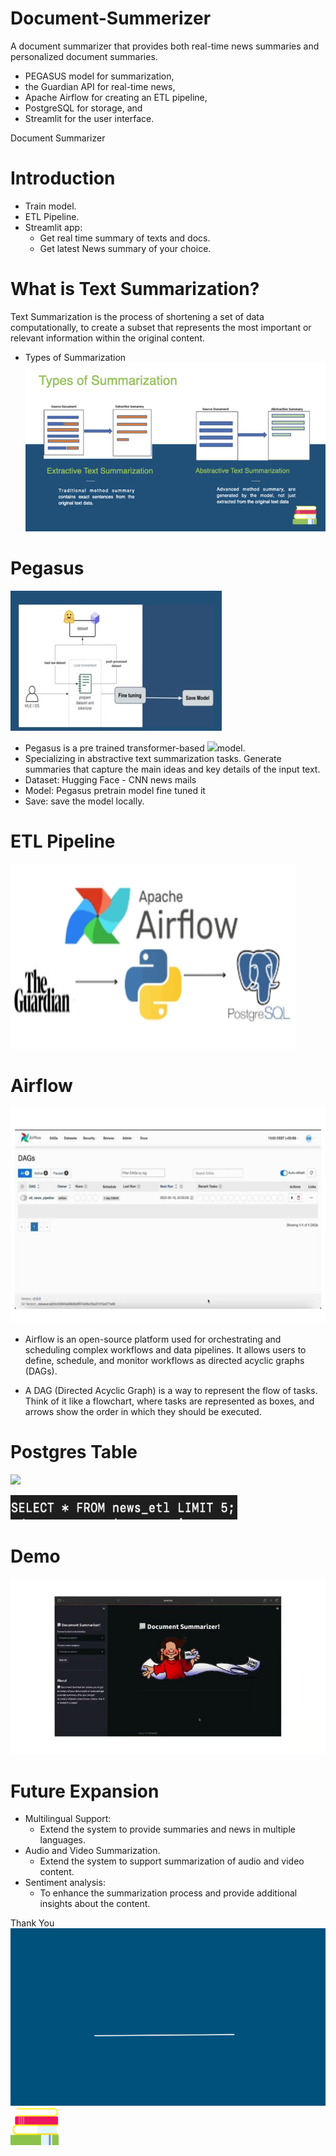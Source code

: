 # Document-Summerizer

A document summarizer that provides both real-time news summaries and personalized document summaries. 
- PEGASUS model for summarization,
- the Guardian API for real-time news,
- Apache Airflow for creating an ETL pipeline,
- PostgreSQL for storage, and
- Streamlit for the user interface.


Document Summarizer

# Introduction

- Train model.
- ETL Pipeline.
- Streamlit app:
  - Get real time summary of texts and docs. 
  - Get latest News summary of your choice.


# What is Text Summarization?

Text  Summarization  is  the  process  of  shortening  a  set  of  data  computationally,  to  create  a  subset  that  represents  the  most  important  or  relevant  information  within  the  original content. 

  *  Types of Summarization
       ![](Images/Types_of_Summerization.jpeg)

# Pegasus
  ![](Images/Pegasus.jpeg)

- Pegasus is a pre trained transformer-based  ![](Aspose.Words.2c2667e0-6c38-4f40-b43f-ed657d0c968b.012.jpeg)model.  
- Specializing in abstractive text summarization  tasks. Generate summaries that capture the  main ideas and key details of the input text.  
- Dataset: Hugging Face - CNN news mails  
- Model: Pegasus pretrain model fine tuned it  
- Save: save the model locally. 

# ETL Pipeline
  ![](Images/Aspose.Words.2c2667e0-6c38-4f40-b43f-ed657d0c968b.014.jpeg)

# Airflow
  ![](Images/Aspose.Words.2c2667e0-6c38-4f40-b43f-ed657d0c968b.015.jpeg)
  - Airflow is an open-source platform used for orchestrating and scheduling complex workflows and data pipelines. It allows users to define, schedule, and monitor workflows as directed acyclic graphs (DAGs). 

  - A DAG (Directed Acyclic Graph) is a way to represent the flow of tasks. Think of it like a flowchart, where tasks are represented as boxes, and arrows show the order in which they should be executed.


# Postgres Table
  ![](Images/Aspose.Words.2c2667e0-6c38-4f40-b43f-ed657d0c968b.016.png)
  
  ![](Images/Aspose.Words.2c2667e0-6c38-4f40-b43f-ed657d0c968b.017.png)

# Demo
  ![](Images/Aspose.Words.2c2667e0-6c38-4f40-b43f-ed657d0c968b.018.jpeg)

# Future Expansion

  - Multilingual Support: 
    - Extend the system to provide summaries and news in multiple languages. 
  - Audio and Video Summarization.
    - Extend the system to support summarization of audio and video content.
  - Sentiment analysis:
    - To enhance the summarization process and provide additional insights about the content.



Thank You![](Images/Aspose.Words.2c2667e0-6c38-4f40-b43f-ed657d0c968b.019.png)![ref1]


[ref1]: Images/Aspose.Words.2c2667e0-6c38-4f40-b43f-ed657d0c968b.003.png
[ref2]: Images/Aspose.Words.2c2667e0-6c38-4f40-b43f-ed657d0c968b.005.png
[ref3]: Images/Aspose.Words.2c2667e0-6c38-4f40-b43f-ed657d0c968b.006.png

